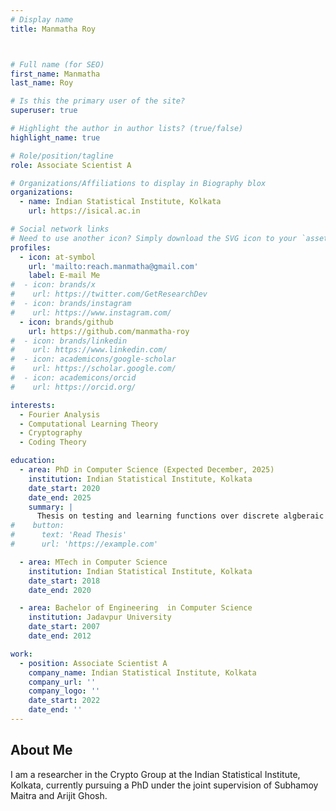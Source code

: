 ```yaml
---
# Display name
title: Manmatha Roy



# Full name (for SEO)
first_name: Manmatha
last_name: Roy

# Is this the primary user of the site?
superuser: true

# Highlight the author in author lists? (true/false)
highlight_name: true

# Role/position/tagline
role: Associate Scientist A

# Organizations/Affiliations to display in Biography blox
organizations:
  - name: Indian Statistical Institute, Kolkata
    url: https://isical.ac.in

# Social network links
# Need to use another icon? Simply download the SVG icon to your `assets/media/icons/` folder.
profiles:
  - icon: at-symbol
    url: 'mailto:reach.manmatha@gmail.com'
    label: E-mail Me
#  - icon: brands/x
#    url: https://twitter.com/GetResearchDev
#  - icon: brands/instagram
#    url: https://www.instagram.com/
  - icon: brands/github
    url: https://github.com/manmatha-roy
#  - icon: brands/linkedin
#    url: https://www.linkedin.com/
#  - icon: academicons/google-scholar
#    url: https://scholar.google.com/
#  - icon: academicons/orcid
#    url: https://orcid.org/

interests:
  - Fourier Analysis
  - Computational Learning Theory
  - Cryptography
  - Coding Theory

education:
  - area: PhD in Computer Science (Expected December, 2025)
    institution: Indian Statistical Institute, Kolkata
    date_start: 2020
    date_end: 2025
    summary: |
      Thesis on testing and learning functions over discrete algberaic structure. 
#    button:
#      text: 'Read Thesis'
#      url: 'https://example.com'

  - area: MTech in Computer Science
    institution: Indian Statistical Institute, Kolkata
    date_start: 2018
    date_end: 2020

  - area: Bachelor of Engineering  in Computer Science
    institution: Jadavpur University
    date_start: 2007
    date_end: 2012

work:
  - position: Associate Scientist A
    company_name: Indian Statistical Institute, Kolkata
    company_url: ''
    company_logo: ''
    date_start: 2022
    date_end: ''
---
```


## About Me
I am a researcher in the Crypto Group at the Indian Statistical Institute, Kolkata, currently pursuing a PhD under the joint supervision of Subhamoy Maitra and Arijit Ghosh. 
